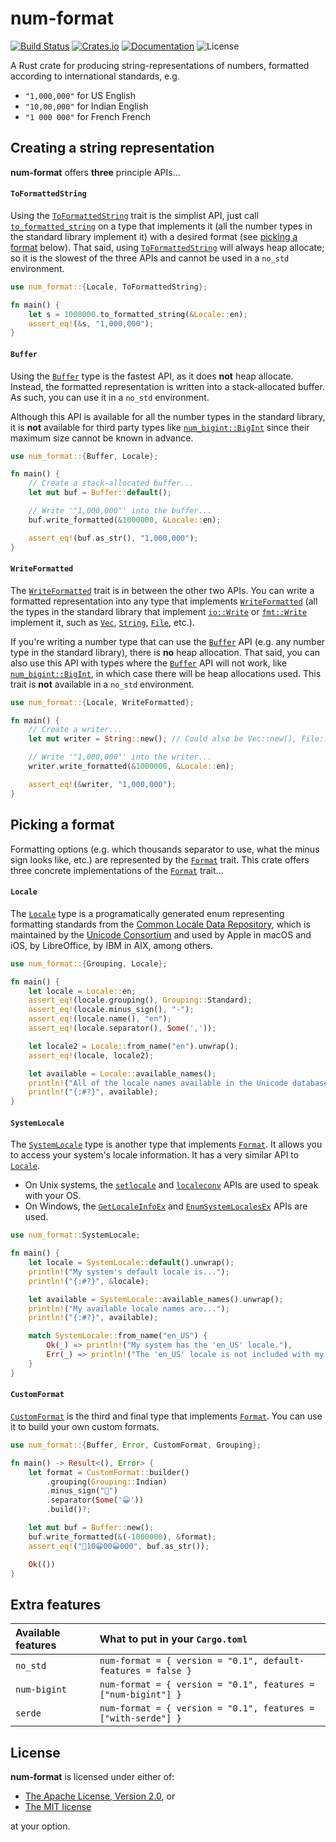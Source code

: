 # num-format

[![Build Status](https://travis-ci.org/bcmyers/num-format.svg?branch=master)](https://travis-ci.org/bcmyers/num-format)
[![Crates.io](https://img.shields.io/crates/v/num-format.svg)](https://crates.io/crates/num-format)
[![Documentation](https://docs.rs/num-format/badge.svg)](https://docs.rs/num-format/)
![License](https://img.shields.io/crates/l/num_format.svg)

A Rust crate for producing string-representations of numbers, formatted according to international
standards, e.g.

* `"1,000,000"` for US English
* `"10,00,000"` for Indian English
* `"1 000 000"` for French French

## Creating a string representation

**num-format** offers **three** principle APIs...

#### `ToFormattedString`

Using the [`ToFormattedString`] trait is the simplist API, just call [`to_formatted_string`] on a
type that implements it (all the number types in the standard library implement it) with a desired
format (see [picking a format] below). That said, using [`ToFormattedString`] will always heap
allocate; so it is the slowest of the three APIs and cannot be used in a `no_std` environment.

```rust
use num_format::{Locale, ToFormattedString};

fn main() {
    let s = 1000000.to_formatted_string(&Locale::en);
    assert_eq!(&s, "1,000,000");
}
```

#### `Buffer`

Using the [`Buffer`] type is the fastest API, as it does **not** heap allocate. Instead, the formatted representation
is written into a stack-allocated buffer. As such, you can use it in a `no_std` environment.

Although this API is available for all the number types in the standard library, it is **not** available
for third party types like [`num_bigint::BigInt`] since their maximum size cannot be known in advance.

```rust
use num_format::{Buffer, Locale};

fn main() {
    // Create a stack-allocated buffer...
    let mut buf = Buffer::default();

    // Write '"1,000,000"' into the buffer...
    buf.write_formatted(&1000000, &Locale::en);

    assert_eq!(buf.as_str(), "1,000,000");
}
```

#### `WriteFormatted`

The [`WriteFormatted`] trait is in between the other two APIs. You can write a formatted representation into
any type that implements [`WriteFormatted`] (all the types in the standard library that implement [`io::Write`] or
[`fmt::Write`] implement it, such as [`Vec`], [`String`], [`File`], etc.).

If you're writing a number type that can use the [`Buffer`] API (e.g. any number type in the standard library), there
is **no** heap allocation. That said, you can also use this API with types where the [`Buffer`] API will not work, like
[`num_bigint::BigInt`], in which case there will be heap allocations used. This trait is **not** available
in a `no_std` environment.

```rust
use num_format::{Locale, WriteFormatted};

fn main() {
    // Create a writer...
    let mut writer = String::new(); // Could also be Vec::new(), File::open(...), ...

    // Write '"1,000,000"' into the writer...
    writer.write_formatted(&1000000, &Locale::en);

    assert_eq!(&writer, "1,000,000");
}
```

## Picking a format

Formatting options (e.g. which thousands separator to use, what the minus sign looks like, etc.) are
represented by the [`Format`] trait. This crate offers three concrete implementations of the
[`Format`] trait...

#### `Locale`

The [`Locale`] type is a programatically generated enum representing formatting standards from the
[Common Locale Data Repository], which is maintained by the [Unicode Consortium] and used by
Apple in macOS and iOS, by LibreOffice, by IBM in AIX, among others.

```rust
use num_format::{Grouping, Locale};

fn main() {
    let locale = Locale::en;
    assert_eq!(locale.grouping(), Grouping::Standard);
    assert_eq!(locale.minus_sign(), "-");
    assert_eq!(locale.name(), "en");
    assert_eq!(locale.separator(), Some(','));

    let locale2 = Locale::from_name("en").unwrap();
    assert_eq!(locale, locale2);

    let available = Locale::available_names();
    println!("All of the locale names available in the Unicode database are...");
    println!("{:#?}", available);
}
```

#### `SystemLocale`

The [`SystemLocale`] type is another type that implements [`Format`]. It allows you to access your
system's locale information. It has a very similar API to [`Locale`].

* On Unix systems, the [`setlocale`] and [`localeconv`] APIs are used to speak with your OS.
* On Windows, the [`GetLocaleInfoEx`] and [`EnumSystemLocalesEx`] APIs are used.

```rust
use num_format::SystemLocale;

fn main() {
    let locale = SystemLocale::default().unwrap();
    println!("My system's default locale is...");
    println!("{:#?}", &locale);

    let available = SystemLocale::available_names().unwrap();
    println!("My available locale names are...");
    println!("{:#?}", available);

    match SystemLocale::from_name("en_US") {
        Ok(_) => println!("My system has the 'en_US' locale."),
        Err(_) => println!("The 'en_US' locale is not included with my system"),
    }
}
```

#### `CustomFormat`

[`CustomFormat`] is the third and final type that implements [`Format`]. You can use it to build
your own custom formats.

```rust
use num_format::{Buffer, Error, CustomFormat, Grouping};

fn main() -> Result<(), Error> {
    let format = CustomFormat::builder()
        .grouping(Grouping::Indian)
        .minus_sign("🙌")
        .separator(Some('😀'))
        .build()?;

    let mut buf = Buffer::new();
    buf.write_formatted(&(-1000000), &format);
    assert_eq!("🙌10😀00😀000", buf.as_str());

    Ok(())
}
```

## Extra features

| Available features | What to put in your `Cargo.toml`                              |
| :----------------- | :------------------------------------------------------------ |
| `no_std`           | `num-format = { version = "0.1", default-features = false }`  |
| `num-bigint`       | `num-format = { version = "0.1", features = ["num-bigint"] }` |
| `serde`            | `num-format = { version = "0.1", features = ["with-serde"] }` |

## License

**num-format** is licensed under either of:

- [The Apache License, Version 2.0], or
- [The MIT license]

at your option.

[`Buffer`]: struct.Buffer.html
[Common Locale Data Repository]: https://en.wikipedia.org/wiki/Common_Locale_Data_Repository
[`CustomFormat`]: format/struct.CustomFormat.html
[`EnumSystemLocalesEx`]: https://docs.microsoft.com/en-us/windows/desktop/api/winnls/nf-winnls-enumsystemlocalesex
[`File`]: https://doc.rust-lang.org/std/fs/struct.File.html
[`fmt::Write`]: https://doc.rust-lang.org/std/fmt/fn.write.html
[`Format`]: format/trait.Format.html
[`GetLocaleInfoEx`]: https://docs.microsoft.com/en-us/windows/desktop/api/winnls/nf-winnls-getlocaleinfoex
[`io::Write`]: https://doc.rust-lang.org/std/io/trait.Write.html
[`Locale`]: format/enum.Locale.html
[`localeconv`]: https://www.gnu.org/software/libc/manual/html_node/The-Lame-Way-to-Locale-Data.html#The-Lame-Way-to-Locale-Data
[`num_bigint::BigInt`]: https://docs.rs/num-bigint/0.2.2/num_bigint/struct.BigInt.html
[picking a format]: #picking-a-format
[`setlocale`]: https://www.gnu.org/software/libc/manual/html_node/Setting-the-Locale.html
[`String`]: https://doc.rust-lang.org/std/string/struct.String.html
[`SystemLocale`]: format/struct.SystemLocale.html
[The Apache License, Version 2.0]: http://www.apache.org/licenses/LICENSE-2.0
[The MIT license]: http://opensource.org/licenses/MIT
[`ToFormattedString`]: trait.ToFormattedString.html
[`to_formatted_string`]: trait.ToFormattedString.html#method.to_formatted_string
[Unicode Consortium]: https://en.wikipedia.org/wiki/Unicode_Consortium
[`Vec`]: https://doc.rust-lang.org/std/vec/struct.Vec.html
[`WriteFormatted`]: trait.WriteFormatted.html

